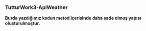 ### TutturWork3-ApiWeather

 
 **Burda yazdığımız kodun metod içerisinde daha sade olmuş yapısı oluşturulmuştur.**
